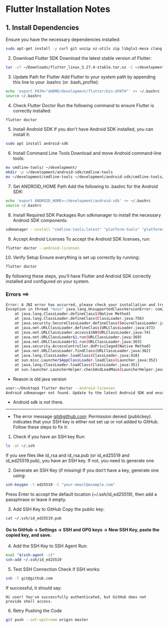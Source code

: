 # Flutter Installation Notes

## 1. Install Dependencies

Ensure you have the necessary dependencies installed:
```bash
sudo apt-get install -y curl git unzip xz-utils zip libglu1-mesa clang cmake ninja-build libgtk-3-dev

```
2. Download Flutter SDK
Download the latest stable version of Flutter:
```bash
tar -xf ~/Downloads/flutter_linux_3.27.4-stable.tar.xz -C ~/development/

```
3. Update Path for Flutter
Add Flutter to your system path by appending this line to your .bashrc (or .bash_profile):
```bash
echo 'export PATH="$HOME/development/flutter/bin:$PATH"' >> ~/.bashrc
source ~/.bashrc
```
4. Check Flutter Doctor
Run the following command to ensure Flutter is correctly installed:

```bash
flutter doctor
```
5. Install Android SDK
If you don't have Android SDK installed, you can install it:

```bash
sudo apt install android-sdk
```

6. Install Command Line Tools
Download and move Android command-line tools:

```bash
mv cmdline-tools/ ~/development/
mkdir -p ~/development/android-sdk/cmdline-tools
mv ~/development/cmdline-tools ~/development/android-sdk/cmdline-tools/latest
```
7. Set ANDROID_HOME Path
Add the following to .bashrc for the Android SDK:

```bash
echo 'export ANDROID_HOME=~/development/android-sdk' >> ~/.bashrc
source ~/.bashrc
```

8. Install Required SDK Packages
Run sdkmanager to install the necessary Android SDK components:

```bash
sdkmanager --install "cmdline-tools;latest" "platform-tools" "platforms;android-34" "build-tools;34.0.0"

```
9. Accept Android Licenses
To accept the Android SDK licenses, run:

```bash
flutter doctor --android-licenses
```
10. Verify Setup
Ensure everything is set up correctly by running:
```bash
flutter doctor
```
By following these steps, you'll have Flutter and Android SDK correctly installed and configured on your system.


### Errors ==>
```bash
Error: A JNI error has occurred, please check your installation and try again
Exception in thread "main" java.lang.UnsupportedClassVersionError: com/android/sdklib/tool/sdkmanager/SdkManagerCli has been compiled by a more recent version of the Java Runtime (class file version 61.0), this version of the Java Runtime only recognizes class file versions up to 52.0
	at java.lang.ClassLoader.defineClass1(Native Method)
	at java.lang.ClassLoader.defineClass(ClassLoader.java:756)
	at java.security.SecureClassLoader.defineClass(SecureClassLoader.java:142)
	at java.net.URLClassLoader.defineClass(URLClassLoader.java:473)
	at java.net.URLClassLoader.access$100(URLClassLoader.java:74)
	at java.net.URLClassLoader$1.run(URLClassLoader.java:369)
	at java.net.URLClassLoader$1.run(URLClassLoader.java:363)
	at java.security.AccessController.doPrivileged(Native Method)
	at java.net.URLClassLoader.findClass(URLClassLoader.java:362)
	at java.lang.ClassLoader.loadClass(ClassLoader.java:418)
	at sun.misc.Launcher$AppClassLoader.loadClass(Launcher.java:352)
	at java.lang.ClassLoader.loadClass(ClassLoader.java:351)
	at sun.launcher.LauncherHelper.checkAndLoadMain(LauncherHelper.java:621)
```

* Reason is old java version


```bash
user:~/Desktop$ flutter doctor --android-licenses
Android sdkmanager not found. Update to the latest Android SDK and ensure that the cmdline-tools are installed to resolve this.
```

* Android sdk is not there.


-----------------------------------------------------------------------------------------------------------------------------------------------------------------------

* The error message git@github.com: Permission denied (publickey). indicates that your SSH key is either not set up or not added to GitHub. Follow these steps to fix it:

1. Check if you have an SSH key
Run:

```bash
ls -al ~/.ssh
```

If you see files like id_rsa and id_rsa.pub (or id_ed25519 and id_ed25519.pub), you have an SSH key. If not, you need to generate one.

2. Generate an SSH Key (if missing)
If you don’t have a key, generate one using:

```bash
ssh-keygen -t ed25519 -C "your-email@example.com"
```

Press Enter to accept the default location (~/.ssh/id_ed25519), then add a passphrase or leave it empty.

3. Add SSH Key to GitHub
Copy the public key:

```bash
cat ~/.ssh/id_ed25519.pub

```
#### Go to GitHub → Settings → SSH and GPG keys → New SSH Key, paste the copied key, and save.

4. Add the SSH Key to SSH Agent
Run:

```bash
eval "$(ssh-agent -s)"
ssh-add ~/.ssh/id_ed25519
```

5. Test SSH Connection
Check if SSH works:
```bash
ssh -T git@github.com
```
If successful, it should say:

```Hi user! You've successfully authenticated, but GitHub does not provide shell access.```

6. Retry Pushing the Code
```bash
git push --set-upstream origin master
```